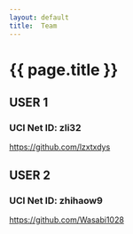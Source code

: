```yaml
---
layout: default
title:  Team
---
```


# {{ page.title }}


## USER 1
### UCI Net ID: zli32
https://github.com/lzxtxdys

## USER 2
### UCI Net ID: zhihaow9 
https://github.com/Wasabi1028


